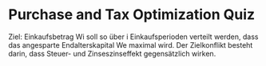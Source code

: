 # Purchase and Tax Optimization Quiz

Ziel: Einkaufsbetrag Wi soll so über i Einkaufsperioden verteilt werden, dass das angesparte Endalterskapital We maximal wird. Der Zielkonflikt besteht darin, dass  Steuer- und Zinseszinseffekt gegensätzlich wirken.
